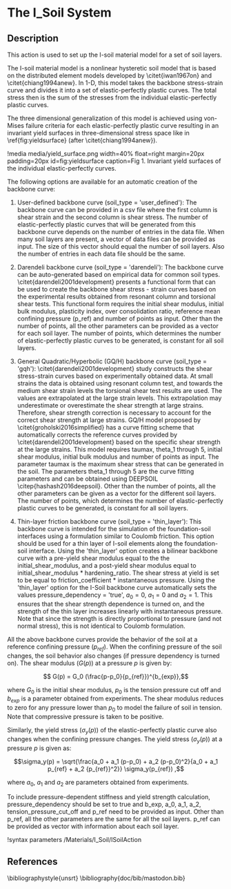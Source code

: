 # The I_Soil System

## Description
This action is used to set up the I-soil material model for a set of soil layers.

The I-soil material model is a nonlinear hysteretic soil model that is based on the distributed element models developed by \citet{iwan1967on} and \citet{chiang1994anew}. In 1-D, this model takes the backbone stress-strain curve and divides it into a set of elastic-perfectly plastic curves. The total stress then is the sum of the stresses from the individual elastic-perfectly plastic curves.

The three dimensional generalization of this model is achieved using von-Mises failure criteria for each elastic-perfectly plastic curve resulting in an invariant yield surfaces in three-dimensional stress space like in \ref{fig:yieldsurface} (after \citet{chiang1994anew}).

!media media/yield_surface.png width=40% float=right margin=20px padding=20px id=fig:yieldsurface caption=Fig 1. Invariant yield surfaces of the individual elastic-perfectly curves.

The following options are available for an automatic creation of the backbone curve:

1. User-defined backbone curve (soil_type = 'user_defined'): The backbone curve can be provided in a csv file where the first column is shear strain and the second column is shear stress. The number of elastic-perfectly plastic curves that will be generated from this backbone curve depends on the number of entries in the data file. When many soil layers are present, a vector of data files can be provided as input. The size of this vector should equal the number of soil layers. Also the number of entries in each data file should be the same.

2. Darendeli backbone curve (soil_type = 'darendeli'): The backbone curve can be auto-generated based on empirical data for common soil types. \citet{darendeli2001development} presents a functional form that can be used to create the backbone shear stress - strain curves based on the experimental results obtained from resonant column and torsional shear tests. This functional form requires the initial shear modulus, initial bulk modulus, plasticity index, over consolidation ratio, reference mean confining pressure (p_ref) and number of points as input. Other than the number of points, all the other parameters can be provided as a vector for each soil layer. The number of points, which determines the number of elastic-perfectly plastic curves to be generated, is constant for all soil layers.

3. General Quadratic/Hyperbolic (GQ/H) backbone curve (soil_type = 'gqh'): \citet{darendeli2001development} study constructs the shear stress-strain curves based on experimentally obtained data. At small strains the data is obtained using resonant column test, and towards the medium shear strain levels the torsional shear test results are used. The values are extrapolated at the large strain levels. This extrapolation may underestimate or overestimate the shear strength at large strains. Therefore, shear strength correction is necessary to account for the correct shear strength at large strains. GQ/H model proposed by \citet{groholski2016simplified} has a curve fitting scheme that automatically corrects the reference curves provided by \citet{darendeli2001development} based on the specific shear strength at the large strains. This model requires taumax, theta_1 through 5, initial shear modulus, initial bulk modulus and number of points as input. The parameter taumax is the maximum shear stress that can be generated in the soil. The parameters theta_1 through 5 are the curve fitting parameters and can be obtained using DEEPSOIL \citep{hashash2016deepsoil}. Other than the number of points, all the other parameters can be given as a vector for the different soil layers. The number of points, which determines the number of elastic-perfectly plastic curves to be generated, is constant for all soil layers.

4. Thin-layer friction backbone curve (soil_type = 'thin_layer'): This backbone curve is intended for the simulation of the foundation-soil interfaces using a formulation similar to Coulomb friction. This option should be used for a thin layer of I-soil elements along the foundation-soil interface. Using the 'thin_layer' option creates a bilinear backbone curve with a pre-yield shear modulus equal to the the initial_shear_modulus, and a post-yield shear modulus equal to initial_shear_modulus * hardening_ratio. The shear stress at yield is set to be equal to friction_coefficient * instantaneous pressure. Using the 'thin_layer' option for the I-Soil backbone curve automatically sets the values pressure_dependency = 'true', $a_0 = 0$, $a_1 = 0$ and $a_2 = 1$. This ensures that the shear strength dependence is turned on, and the strength of the thin layer increases linearly with instantaneous pressure. Note that since the strength is directly proportional to pressure (and not normal stress), this is not identical to Coulomb formulation.

All the above backbone curves provide the behavior of the soil at a reference confining pressure ($p_{ref}$). When the confining pressure of the soil changes, the soil behavior also changes (if pressure dependency is turned on). The shear modulus ($G(p)$) at a pressure $p$ is given by:

$$ G(p) = G_0 (\frac{p-p_0}{p_{ref}})^{b_{exp}},$$

where $G_0$ is the initial shear modulus, $p_0$ is the tension pressure cut off and $b_{exp}$ is a parameter obtained from experiments. The shear modulus reduces to zero for any pressure lower than $p_0$ to model the failure of soil in tension. Note that compressive pressure is taken to be positive.

Similarly, the yield stress ($\sigma_y(p)$) of the elastic-perfectly plastic curve also changes when the confining pressure changes. The yield stress ($\sigma_y(p)$) at a pressure $p$ is given as:

$$\sigma_y(p) = \sqrt{\frac{a_0 + a_1 (p-p_0) + a_2 (p-p_0)^2}{a_0 + a_1 p_{ref} + a_2 {p_{ref}}^2}} \sigma_y(p_{ref}) ,$$

where $a_0$, $a_1$ and $a_2$ are parameters obtained from experiments.

To include pressure-dependent stiffness and yield strength calculation, pressure_dependency should be set to true and b_exp, a_0, a_1, a_2, tension_pressure_cut_off and p_ref need to be provided as input. Other than p_ref, all the other parameters are the same for all the soil layers. p_ref can be provided as vector with information about each soil layer.

!syntax parameters /Materials/I_Soil/ISoilAction

## References
\bibliographystyle{unsrt}
\bibliography{doc/bib/mastodon.bib}
